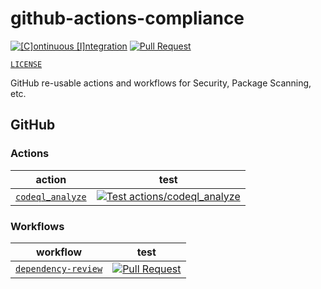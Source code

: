# github-actions-compliance

[![[C]ontinuous [I]ntegration](https://github.com/percebus/github-actions-compliance/actions/workflows/always.yml/badge.svg)](https://github.com/percebus/github-actions-compliance/actions/workflows/always.yml) [![Pull Request](https://github.com/percebus/github-actions-compliance/actions/workflows/pull_request.yml/badge.svg?event=pull_request)](https://github.com/percebus/github-actions-compliance/actions/workflows/pull_request.yml)

[`LICENSE`](./LICENSE)

GitHub re-usable actions and workflows for Security, Package Scanning, etc.

## GitHub

### Actions

| action                                                  | test                                                                                                                                                                                                                                                           |
| ------------------------------------------------------- | -------------------------------------------------------------------------------------------------------------------------------------------------------------------------------------------------------------------------------------------------------------- |
| [`codeql`\_`analyze`](./.github/actions/codeql_analyze) | [![Test actions/codeql_analyze](https://github.com/percebus/github-actions-compliance/actions/workflows/test_actions__codeql_analyze.yml/badge.svg)](https://github.com/percebus/github-actions-compliance/actions/workflows/test_actions__codeql_analyze.yml) |

### Workflows

| workflow                                                         | test                                                                                                                                                                                                                       |
| ---------------------------------------------------------------- | -------------------------------------------------------------------------------------------------------------------------------------------------------------------------------------------------------------------------- |
| [`dependency-review`](./.github/workflows/dependency-review.yml) | [![Pull Request](https://github.com/percebus/github-actions-common/actions/workflows/pull_request.yml/badge.svg?event=pull_request)](https://github.com/percebus/github-actions-common/actions/workflows/pull_request.yml) |
